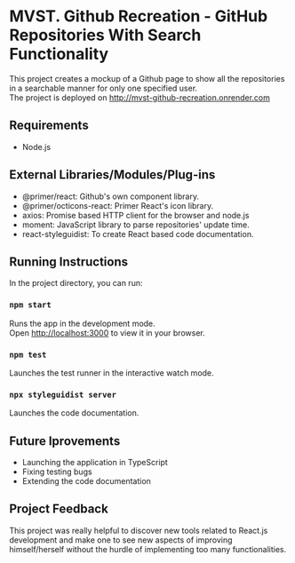 # MVST. Github Recreation - GitHub Repositories With Search Functionality

This project creates a mockup of a Github page to show all the repositories in a searchable manner for only one specified user.\
The project is deployed on http://mvst-github-recreation.onrender.com

## Requirements
- Node.js

## External Libraries/Modules/Plug-ins
- @primer/react: Github's own component library.
- @primer/octicons-react: Primer React's icon library.
- axios: Promise based HTTP client for the browser and node.js
- moment: JavaScript library to parse repositories' update time.
- react-styleguidist: To create React based code documentation.

## Running Instructions

In the project directory, you can run:

### `npm start`

Runs the app in the development mode.\
Open [http://localhost:3000](http://localhost:3000) to view it in your browser.

### `npm test`

Launches the test runner in the interactive watch mode.

### `npx styleguidist server`

Launches the code documentation.

## Future Iprovements

- Launching the application in TypeScript
- Fixing testing bugs
- Extending the code documentation

## Project Feedback

This project was really helpful to discover new tools related to React.js development and make one to see new aspects of improving himself/herself without the hurdle of implementing too many functionalities.

